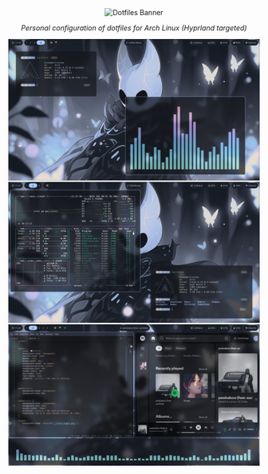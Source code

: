 <div align="center">

<img src="https://capsule-render.vercel.app/api?type=waving&color=0:02569B,100:005078&height=200&section=header&text=~/dotfiles&fontSize=60&fontColor=ffffff&animation=fadeIn&fontAlignY=38" alt="Dotfiles Banner"/>

<br/>

_Personal configuration of dotfiles for Arch Linux (Hyprland targeted)_

</div>

<p align="center">
<img src="./Screenshots/Screenshot01.png" width="700"/>
<img src="./Screenshots/Screenshot02.png" width="700"/>
<img src="./Screenshots/Screenshot03.png" width="700"/>
</p>
